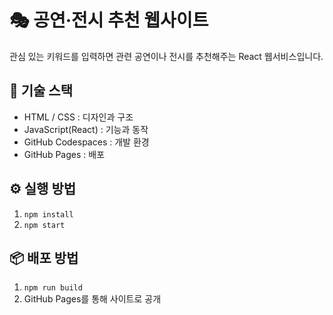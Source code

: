 # 🎭 공연·전시 추천 웹사이트

관심 있는 키워드를 입력하면 관련 공연이나 전시를 추천해주는 React 웹서비스입니다.

## 🚀 기술 스택
- HTML / CSS : 디자인과 구조
- JavaScript(React) : 기능과 동작
- GitHub Codespaces : 개발 환경
- GitHub Pages : 배포

## ⚙️ 실행 방법
1. `npm install`
2. `npm start`

## 📦 배포 방법
1. `npm run build`
2. GitHub Pages를 통해 사이트로 공개

